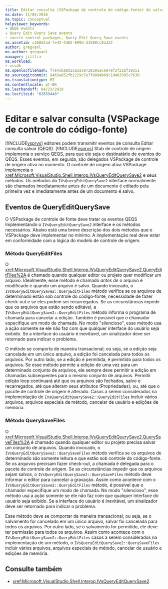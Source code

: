 ```yaml
---
title: Editar consulta (VSPackage de controle do código-fonte) de salvamento de consulta | Microsoft Docs
ms.date: 11/04/2016
ms.topic: conceptual
helpviewer_keywords:
- QEQS events
- Query Edit Query Save events
- source control packages, Query Edit Query Save events
ms.assetid: c360d2ad-fe42-4d65-899d-d1588cc8a322
author: gregvanl
ms.author: gregvanl
manager: jillfra
ms.workload:
- vssdk
ms.openlocfilehash: f7e4cba0d15a1ac0728591ec697ef2f21bf19351
ms.sourcegitcommit: 94b3a052fb1229c7e7f8804b09c1d403385c7630
ms.translationtype: MT
ms.contentlocale: pt-BR
ms.lasthandoff: 04/23/2019
ms.locfileid: "62859440"
---
```

# <a name="query-edit-query-save-source-control-vspackage"></a>Editar e salvar consulta (VSPackage de controle do código-fonte)
[!INCLUDE[vsprvs](../../code-quality/includes/vsprvs_md.md)] editores podem transmitir eventos de consulta Editar consulta salvar (QEQS). [!INCLUDE[vsprvs](../../code-quality/includes/vsprvs_md.md)] Stub de controle de origem implementa o serviço QEQS, para que ele seja o destinatário de eventos do QEQS. Esses eventos, em seguida, são delegados VSPackage de controle de origem ativa no momento. O controle de origem ativa VSPackage implementa o <xref:Microsoft.VisualStudio.Shell.Interop.IVsQueryEditQuerySave2> e seus métodos. Os métodos do `IVsQueryEditQuerySave2` interface normalmente são chamados imediatamente antes de um documento é editado pela primeira vez e imediatamente antes de um documento é salvo.

## <a name="queryeditquerysave-events"></a>Eventos de QueryEditQuerySave
 O VSPackage de controle de fonte deve tratar os eventos QEQS Implementando o `IVsQueryEditQuerySave2` interface e os métodos necessários. Abaixo está uma breve descrição dos dois métodos que o VSPackage deve implementar no mínimo. A implementação real deve estar em conformidade com a lógica do modelo de controle de origem.

### <a name="queryeditfiles-method"></a>Método QueryEditFiles
 O <xref:Microsoft.VisualStudio.Shell.Interop.IVsQueryEditQuerySave2.QueryEditFiles%2A> é chamado quando qualquer editor ou projeto quer modificar um arquivo. Idealmente, esse método é chamado *antes de* o arquivo é modificado e quando um arquivo é salvo. Quando invocado, o `IVsQueryEditQuerySave2::QueryEditFiles` método verifica se os arquivos de determinado estão sob controle do código-fonte, necessidade de fazer check-out e se eles podem ser recarregados. Se as circunstâncias impedir que os arquivos que estão sendo editável, a `IVsQueryEditQuerySave2::QueryEditFiles` método informa o programa de chamada para cancelar a edição. Também é possível que o chamador especifique um modo de chamada. No modo "silencioso", esse método usa a ação somente se ele não faz com que qualquer interface do usuário seja exibido. Se a interface do usuário é inevitável, um sinalizador deve ser retornado para indicar o problema.

 O método se comporta de maneira transacional; ou seja, se a edição seja cancelada em um único arquivo, a edição foi cancelada para todos os arquivos. Por outro lado, se a edição é permitida, é permitido para todos os arquivos. Se esse método permite a edição de uma vez para um determinado conjunto de arquivos, ele sempre deve permitir a edição em chamadas subsequentes para o mesmo conjunto de arquivos. Permitir edição loop continuará até que os arquivos são fechados, salvo e recarregados. até que alteram seus atributos (Propriedades); ou, até que o pacote de controle de origem é alterado. Casos a serem considerados na implementação de `IVsQueryEditQuerySave2::QueryEditFiles` incluir vários arquivos, arquivos especiais de método, cancelar de usuário e edições de memória.

### <a name="querysavefiles-method"></a>Método QuerySaveFiles
 O <xref:Microsoft.VisualStudio.Shell.Interop.IVsQueryEditQuerySave2.QuerySaveFiles%2A> é chamado quando qualquer editor ou projeto precisa salvar um conjunto de arquivos. Quando invocado, o `IVsQueryEditQuerySave2::QuerySaveFiles` método verifica se os arquivos de determinado são somente leitura e que estão sob controle do código-fonte. Se os arquivos precisam fazer check-out, a chamada é delegada para o pacote de controle de origem. Se as circunstâncias impedir que os arquivos sejam salvos, o `IVsQueryEditQuerySave2::QuerySaveFiles` método deve informar o editor para cancelar a gravação. Assim como acontece com o `IVsQueryEditQuerySave2::QueryEditFiles` método, é possível que o chamador especifique um modo de chamada. No modo "silencioso", esse método usa a ação somente se ele não faz com que qualquer interface do usuário seja exibido. Se a interface do usuário é inevitável, um sinalizador deve ser retornado para indicar o problema.

 Esse método deve se comportar de maneira transacional; ou seja, se o salvamento for cancelado em um único arquivo, salvar foi cancelada para todos os arquivos. Por outro lado, se o salvamento for permitido, ele deve ter permissão para todos os arquivos. Assim como acontece com o `IVsQueryEditQuerySave2::QueryEditFiles` casos a serem considerados na implementação de um método, o `IVsQueryEditQuerySave2::QuerySaveFiles` incluir vários arquivos, arquivos especiais de método, cancelar de usuário e edições de memória.

## <a name="see-also"></a>Consulte também
- <xref:Microsoft.VisualStudio.Shell.Interop.IVsQueryEditQuerySave2>